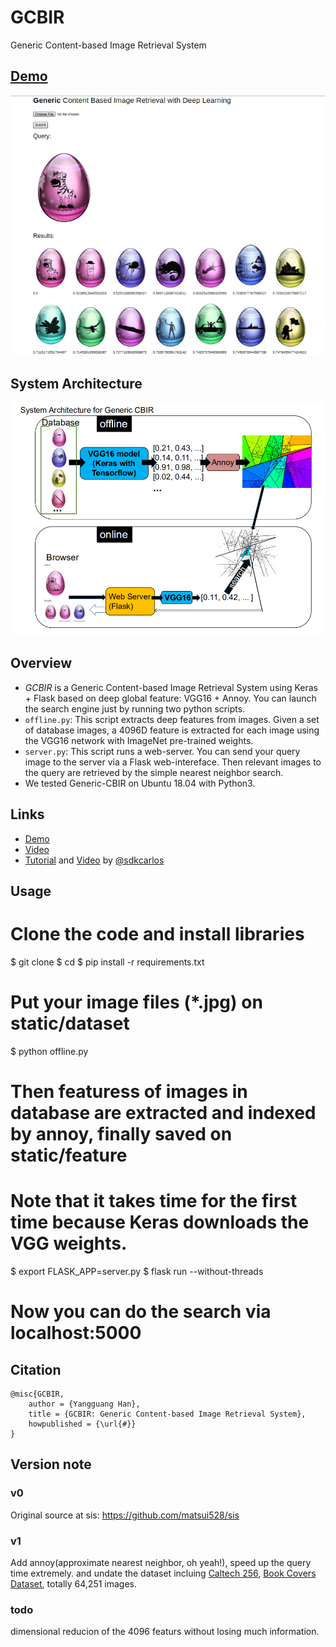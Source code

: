 # GCBIR
Generic Content-based Image Retrieval System

## [Demo](#)
![](/demo/demoGenericCBIR.png)

## System Architecture
![](/demo/GCBIR.jpg)

## Overview
- *GCBIR* is a Generic Content-based Image Retrieval System using Keras + Flask based on deep global feature: VGG16 + Annoy. 
You can launch the search engine just by running two python scripts.
- `offline.py`: This script extracts deep features from images. Given a set of database images, a 4096D feature is extracted for each image using the VGG16 network with ImageNet pre-trained weights.
- `server.py`: This script runs a web-server. You can send your query image to the server via a Flask web-intereface. Then relevant images to the query are retrieved by the simple nearest neighbor search.
- We tested Generic-CBIR on Ubuntu 18.04 with Python3.

## Links
- [Demo](#)
- [Video](#)
- [Tutorial](https://ourcodeworld.com/articles/read/981/how-to-implement-an-image-search-engine-using-keras-tensorflow-with-python-3-in-ubuntu-18-04) and [Video](https://www.youtube.com/watch?v=Htu7b8PUyRg) by [@sdkcarlos](https://github.com/sdkcarlos)

## Usage
# Clone the code and install libraries
$ git clone 
$ cd 
$ pip install -r requirements.txt

# Put your image files (*.jpg) on static/dataset

$ python offline.py
# Then featuress of images in database are extracted and indexed by annoy, finally saved on static/feature
# Note that it takes time for the first time because Keras downloads the VGG weights.

$ export FLASK_APP=server.py
$ flask run --without-threads
# Now you can do the search via localhost:5000


## Citation

    @misc{GCBIR,
	    author = {Yangguang Han},
	    title = {GCBIR: Generic Content-based Image Retrieval System},
	    howpublished = {\url{#}}
    }

## Version note
### v0
Original source at sis: https://github.com/matsui528/sis
### v1
Add annoy(approximate nearest neighbor, oh yeah!), speed up the query time extremely. and undate the dataset incluing [Caltech 256](http://www.vision.caltech.edu/Image_Datasets/Caltech256/), [Book Covers Dataset](https://www.kaggle.com/lukaanicin/book-covers-dataset), totally 64,251 images. 
### todo 
dimensional reducion of the 4096 featurs without losing much information.
